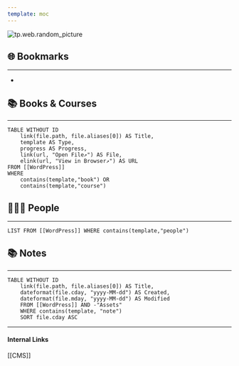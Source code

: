 ```yaml
---
template: moc
---
```

![tp.web.random_picture](https://images.unsplash.com/photo-1616469832301-ffaeadc68cf3?crop=entropy&cs=tinysrgb&fit=crop&fm=jpg&h=300&ixid=MnwxfDB8MXxyYW5kb218MHx8dHJlZSxsYW5kc2NhcGUsd2F0ZXIsbW91bnRhaW58fHx8fHwxNjg3ODA1MzQw&ixlib=rb-4.0.3&q=80&utm_campaign=api-credit&utm_medium=referral&utm_source=unsplash_source&w=900)


## 🌐 Bookmarks
---
- 

## 📚 Books & Courses
---
```dataview
TABLE WITHOUT ID 
	link(file.path, file.aliases[0]) AS Title,
	template AS Type,
	progress AS Progress,
	link(url, "Open File↗️") AS File,
	elink(url, "View in Browser↗️") AS URL
FROM [[WordPress]] 
WHERE 
	contains(template,"book") OR 
	contains(template,"course")
```

## 👨🏻‍🏫 People
---
```dataview
LIST FROM [[WordPress]] WHERE contains(template,"people")
```

## 📚 Notes
---
```dataview
TABLE WITHOUT ID
	link(file.path, file.aliases[0]) AS Title,
	dateformat(file.cday, "yyyy-MM-dd") AS Created,
	dateformat(file.mday, "yyyy-MM-dd") AS Modified
	FROM [[WordPress]] AND -"Assets"
	WHERE contains(template, "note")
	SORT file.cday ASC
```

---
#### Internal Links
[[CMS]]